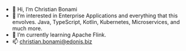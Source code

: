 - 👋 Hi, I’m Christian Bonami
- 👀 I’m interested in Enterprise Applications and everything that this envolves. Java, TypeScript, Kotlin, Kubernetes, Microservices, and much more.
- 🌱 I’m currently learning Apache Flink.
- 📫 christian.bonami@edonis.biz

<!---
cbonami/cbonami is a ✨ special ✨ repository because its `README.md` (this file) appears on your GitHub profile.
You can click the Preview link to take a look at your changes.
--->
